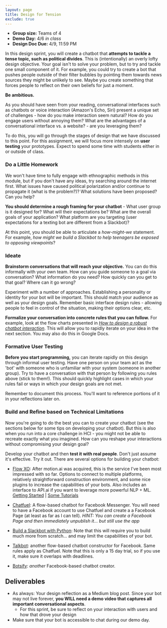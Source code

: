 ```yaml
---
layout: page
title: Design for Tension
exclude: true
---
```


- **Group size:** Teams of 4
- **Demo Day:** 4/6 _in class_
- **Design Doc Due:** 4/9, 11:59 PM

In this design sprint, you will create a chatbot that **attempts to tackle a tense topic, such as political divides**. This is (intentionally) an overly lofty design objective. Your goal isn't to solve your problem, but to try and tackle one small component of it. For example, you could try to create a bot that pushes people outside of their filter bubbles by pointing them towards news sources they might be unlikely to see. Maybe you create something that forces people to reflect on their own beliefs for just a moment.

**Be ambitious.**

As you should have seen from your reading, conversational interfaces such as chatbots or voice interaction (Amazon's Echo, Siri) present a unique set of challenges - how do you make interaction seem natural? How do you engage users without annoying them? What are the advantages of a conversational interface vs. a website? - are you leveraging them?

To do this, you will go through the stages of design that we have discussed to this point. For this assignment, we will focus more intensely on **user testing** your prototypes. Expect to spend some time with students either in or outside of class.

### Do a Little Homework
We won't have time to fully engage with ethnographic methods in this module, but if you don't have any ideas, try searching around the internet first. What issues have caused political polarization and/or continue to propagate it (what is the problem?)? What solutions have been proposed? Can you help?

**You should determine a rough framing for your chatbot** - What user group is it designed for? What will their expectations be? What are the overall goals of your application? What platform are you targeting (user expectations for a texting bot are different from a Slackbot)?

At this point, you should be able to articulate a _how-might-we_ statement. For example, _how might we build a Slackbot to help teenagers be exposed to opposing viewpoints_?

### Ideate
**Brainstorm conversations that will reach your objective.** You can do this informally with your own team. How can you guide someone to a goal via conversation? What information do you need? How quickly can you get to that goal? Where can it go wrong?

Experiment with a number of approaches. Establishing a personality or identity for your bot will be important. This should match your audience as well as your design goals. Remember basic interface design rules - allowing people to feel in control of the situation, making their options clear, etc.

**Formalize your conversation into concrete rules that you can follow.** For example, look at the flow charts presented in [_How to design a robust chatbot interaction_](https://uxdesign.cc/how-to-design-a-robust-chatbot-interaction-8bb6dfae34fb). This will allow you to rapidly iterate on your idea in the next section. You may also do this in Google Docs.

### Formative User Testing

**Before you start programming,** you can iterate rapidly on this design through informal user testing. Have one person on your team act as the 'bot' with someone who is unfamiliar with your system (someone in another group). Try to have a conversation with that person by following you rules above (stick to them!). This should quickly highlight cases in which your rules fail or ways in which your design goals are not met.

Remember to document this process. You'll want to reference portions of it in your reflections later on.

### Build and Refine based on Technical Limitations
Now you're going to do the best you can to create your chatbot (see the sections below for some tips on developing your chatbot). But this is also when you run into a core challenge in HCI - you might not be able to recreate exactly what you imagined. How can you reshape your interactions without compromising your design goal?

Develop your chatbot and then **test it with real people**. Don't just assume it's effective. Try it out. There are several options for building your chatbot:

- [Flow XO](https://flowxo.com): After motion.ai was acquired, this is the service I've been most impressed with so far. Options to connect to multiple platforms, relatively straightforward construction environment, and some nice plugins to increase the capabilities of your bots. Also includes an interface to API.ai if you want to leverage more powerful NLP + ML. [Getting Started](https://medium.com/flowxo/get-started-with-flow-xo-747eb1f6f97b) \| [Some Tutorials](https://medium.com/flowxo)

- [Chatfuel](https://chatfuel.com/): A flow-based chatbot for Facebook Messenger. You will need to have a Facebook account to use Chatfuel and create a a Facebook Page (at least as far as I can tell). _HINT: You can create a Facebook Page and then immediately unpublish it... but still use the app_

- [Build a Slackbot with Python](https://medium.com/@nidhog/how-to-make-a-chatbot-on-slack-with-python-82015517f19c): Note that this will require you to build much more from scratch... and may limit the capabilities of your bot.

- [Talkbot](https://talkbot.io): another flow-based chatbot constructor for Facebook. Same rules apply as Chatfuel. Note that this is only a 15 day trial, so if you use it, make sure it overlaps with deadlines.

- [Botsify](https://botsify.com/): _another_ Facebook-based chatbot creator.


## Deliverables
- As always: Your design reflection as a Medium blog post. Since your bot may not live forever, **you WILL need a demo video that captures all important conversational aspects**.
  - For this sprint, be sure to reflect on your interaction with users and how that drove your design
- Make sure that your bot is accessible to chat during our demo day.
